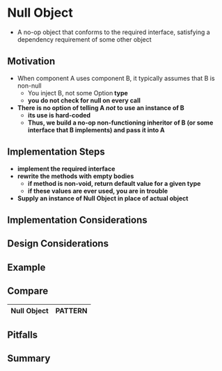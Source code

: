 # Null Object
* A no-op object that conforms to the required interface, satisfying a dependency requirement of some other object


## Motivation
* When component A uses component B, it typically assumes that B is non-null
    * You inject B, not some Option<B> type
    * you do not check for null on every call
* There is no option of telling A *not* to use an instance of B
    * its use is hard-coded
    * Thus, we build a no-op non-functioning inheritor of B (or some interface that B implements) and pass it into A


## Implementation Steps
* implement the required interface
* rewrite the methods with empty bodies
    * if method is non-void, return default value for a given type
    * if these values are ever used, you are in trouble
* Supply an instance of Null Object in place of actual object

## Implementation Considerations

    
## Design Considerations


## Example

## Compare
Null Object | PATTERN
:---:|:---:   

## Pitfalls


## Summary
